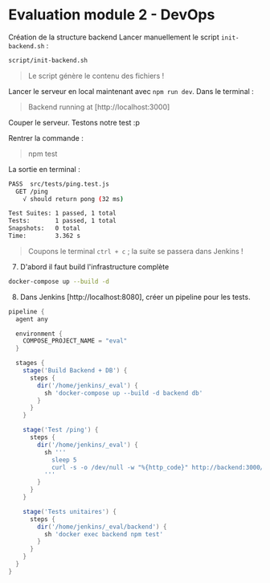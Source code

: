 # Evaluation module 2 - DevOps

Création de la structure backend
Lancer manuellement le script `init-backend.sh` :

```sh
script/init-backend.sh
```

> Le script génère le contenu des fichiers !

Lancer le serveur en local maintenant avec `npm run dev`.
Dans le terminal :
> Backend running at [http://localhost:3000]

Couper le serveur.
Testons notre test :p

Rentrer la commande :
> npm test

La sortie en terminal  :

```sh
PASS  src/tests/ping.test.js
  GET /ping
    √ should return pong (32 ms)

Test Suites: 1 passed, 1 total                         
Tests:       1 passed, 1 total                                         
Snapshots:   0 total
Time:        3.362 s
```

> Coupons le terminal `ctrl + c` ; la suite se passera dans Jenkins !

7. D'abord il faut build l'infrastructure complète

```sh
docker-compose up --build -d
```

8. Dans Jenkins [http://localhost:8080], créer un pipeline pour les tests.

```groovy
pipeline {
  agent any

  environment {
    COMPOSE_PROJECT_NAME = "eval"
  }

  stages {
    stage('Build Backend + DB') {
      steps {
        dir('/home/jenkins/_eval') {
          sh 'docker-compose up --build -d backend db'
        }
      }
    }

    stage('Test /ping') {
      steps {
        dir('/home/jenkins/_eval') {
          sh '''
            sleep 5
            curl -s -o /dev/null -w "%{http_code}" http://backend:3000/ping | grep 200
          '''
        }
      }
    }

    stage('Tests unitaires') {
      steps {
        dir('/home/jenkins/_eval/backend') {
          sh 'docker exec backend npm test'
        }
      }
    }
  }
}

```
